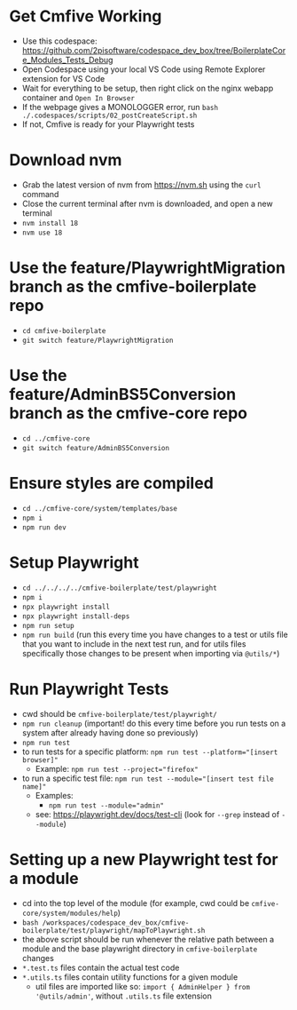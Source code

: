 # Get Cmfive Working

- Use this codespace: https://github.com/2pisoftware/codespace_dev_box/tree/BoilerplateCore_Modules_Tests_Debug
- Open Codespace using your local VS Code using Remote Explorer extension for VS Code
- Wait for everything to be setup, then right click on the nginx webapp container and `Open In Browser`
- If the webpage gives a MONOLOGGER error, run `bash ./.codespaces/scripts/02_postCreateScript.sh`
- If not, Cmfive is ready for your Playwright tests

# Download nvm

- Grab the latest version of nvm from https://nvm.sh using the `curl` command
- Close the current terminal after nvm is downloaded, and open a new terminal
- `nvm install 18`
- `nvm use 18`

# Use the feature/PlaywrightMigration branch as the cmfive-boilerplate repo

- `cd cmfive-boilerplate`
- `git switch feature/PlaywrightMigration`

# Use the feature/AdminBS5Conversion branch as the cmfive-core repo

- `cd ../cmfive-core`
- `git switch feature/AdminBS5Conversion`

# Ensure styles are compiled

- `cd ../cmfive-core/system/templates/base`
- `npm i`
- `npm run dev`

# Setup Playwright

- `cd ../../../../cmfive-boilerplate/test/playwright`
- `npm i`
- `npx playwright install`
- `npx playwright install-deps`
- `npm run setup`
- `npm run build` (run this every time you have changes to a test or utils file that you want to include in the next test run, and for utils files specifically those changes to be present when importing via `@utils/*`)

# Run Playwright Tests

- cwd should be `cmfive-boilerplate/test/playwright/`
- `npm run cleanup` (important! do this every time before you run tests on a system after already having done so previously)
- `npm run test`
- to run tests for a specific platform: `npm run test --platform="[insert browser]"`
    - Example: `npm run test --project="firefox"`
- to run a specific test file: `npm run test --module="[insert test file name]"`
    - Examples:
        - `npm run test --module="admin"`
    - see: https://playwright.dev/docs/test-cli (look for `--grep` instead of `--module`)

# Setting up a new Playwright test for a module

- cd into the top level of the module (for example, cwd could be `cmfive-core/system/modules/help`)
- `bash /workspaces/codespace_dev_box/cmfive-boilerplate/test/playwright/mapToPlaywright.sh`
- the above script should be run whenever the relative path between a module and the base playwright directory in `cmfive-boilerplate` changes
- `*.test.ts` files contain the actual test code
- `*.utils.ts` files contain utility functions for a given module
    - util files are imported like so: `import { AdminHelper } from '@utils/admin'`, without `.utils.ts` file extension